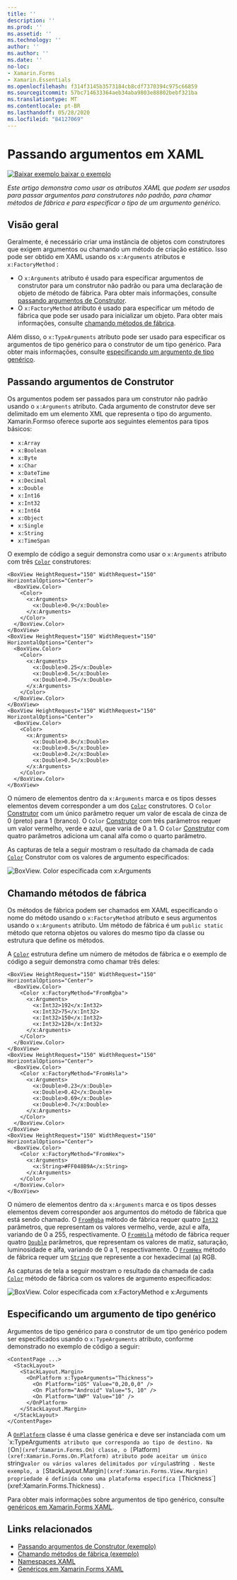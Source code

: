 ```yaml
---
title: ''
description: ''
ms.prod: ''
ms.assetid: ''
ms.technology: ''
author: ''
ms.author: ''
ms.date: ''
no-loc:
- Xamarin.Forms
- Xamarin.Essentials
ms.openlocfilehash: f314f3145b3573184cb8cdf7370394c975c66859
ms.sourcegitcommit: 57bc714633364aeb34aba9803e88802bebf321ba
ms.translationtype: MT
ms.contentlocale: pt-BR
ms.lasthandoff: 05/28/2020
ms.locfileid: "84127069"
---
```

# <a name="passing-arguments-in-xaml"></a>Passando argumentos em XAML

[![Baixar exemplo ](~/media/shared/download.png) baixar o exemplo](https://docs.microsoft.com/samples/xamarin/xamarin-forms-samples/xaml-passingconstructorarguments)

_Este artigo demonstra como usar os atributos XAML que podem ser usados para passar argumentos para construtores não padrão, para chamar métodos de fábrica e para especificar o tipo de um argumento genérico._

## <a name="overview"></a>Visão geral

Geralmente, é necessário criar uma instância de objetos com construtores que exigem argumentos ou chamando um método de criação estático. Isso pode ser obtido em XAML usando os `x:Arguments` atributos e `x:FactoryMethod` :

- O `x:Arguments` atributo é usado para especificar argumentos de construtor para um construtor não padrão ou para uma declaração de objeto de método de fábrica. Para obter mais informações, consulte [passando argumentos de Construtor](#constructor_arguments).
- O `x:FactoryMethod` atributo é usado para especificar um método de fábrica que pode ser usado para inicializar um objeto. Para obter mais informações, consulte [chamando métodos de fábrica](#factory_methods).

Além disso, o `x:TypeArguments` atributo pode ser usado para especificar os argumentos de tipo genérico para o construtor de um tipo genérico. Para obter mais informações, consulte [especificando um argumento de tipo genérico](#generic_type_arguments).

<a name="constructor_arguments" />

## <a name="passing-constructor-arguments"></a>Passando argumentos de Construtor

Os argumentos podem ser passados para um construtor não padrão usando o `x:Arguments` atributo. Cada argumento de construtor deve ser delimitado em um elemento XML que representa o tipo do argumento. Xamarin.Formso oferece suporte aos seguintes elementos para tipos básicos:

- `x:Array`
- `x:Boolean`
- `x:Byte`
- `x:Char`
- `x:DateTime`
- `x:Decimal`
- `x:Double`
- `x:Int16`
- `x:Int32`
- `x:Int64`
- `x:Object`
- `x:Single`
- `x:String`
- `x:TimeSpan`

O exemplo de código a seguir demonstra como usar o `x:Arguments` atributo com três [`Color`](xref:Xamarin.Forms.Color) construtores:

```xaml
<BoxView HeightRequest="150" WidthRequest="150" HorizontalOptions="Center">
  <BoxView.Color>
    <Color>
      <x:Arguments>
        <x:Double>0.9</x:Double>
      </x:Arguments>
    </Color>
  </BoxView.Color>
</BoxView>
<BoxView HeightRequest="150" WidthRequest="150" HorizontalOptions="Center">
  <BoxView.Color>
    <Color>
      <x:Arguments>
        <x:Double>0.25</x:Double>
        <x:Double>0.5</x:Double>
        <x:Double>0.75</x:Double>
      </x:Arguments>
    </Color>
  </BoxView.Color>
</BoxView>
<BoxView HeightRequest="150" WidthRequest="150" HorizontalOptions="Center">
  <BoxView.Color>
    <Color>
      <x:Arguments>
        <x:Double>0.8</x:Double>
        <x:Double>0.5</x:Double>
        <x:Double>0.2</x:Double>
        <x:Double>0.5</x:Double>
      </x:Arguments>
    </Color>
  </BoxView.Color>
</BoxView>
```

O número de elementos dentro da `x:Arguments` marca e os tipos desses elementos devem corresponder a um dos [`Color`](xref:Xamarin.Forms.Color) construtores. O `Color` [Construtor](xref:Xamarin.Forms.Color.%23ctor(System.Double)) com um único parâmetro requer um valor de escala de cinza de 0 (preto) para 1 (branco). O `Color` [Construtor](xref:Xamarin.Forms.Color.%23ctor(System.Double,System.Double,System.Double)) com três parâmetros requer um valor vermelho, verde e azul, que varia de 0 a 1. O `Color` [Construtor](xref:Xamarin.Forms.Color.%23ctor(System.Double,System.Double,System.Double,System.Double)) com quatro parâmetros adiciona um canal alfa como o quarto parâmetro.

As capturas de tela a seguir mostram o resultado da chamada de cada [`Color`](xref:Xamarin.Forms.Color) Construtor com os valores de argumento especificados:

![BoxView. Color especificada com x:Arguments](passing-arguments-images/passing-arguments.png)

<a name="factory_methods" />

## <a name="calling-factory-methods"></a>Chamando métodos de fábrica

Os métodos de fábrica podem ser chamados em XAML especificando o nome do método usando o `x:FactoryMethod` atributo e seus argumentos usando o `x:Arguments` atributo. Um método de fábrica é um `public static` método que retorna objetos ou valores do mesmo tipo da classe ou estrutura que define os métodos.

A [`Color`](xref:Xamarin.Forms.Color) estrutura define um número de métodos de fábrica e o exemplo de código a seguir demonstra como chamar três deles:

```xaml
<BoxView HeightRequest="150" WidthRequest="150" HorizontalOptions="Center">
  <BoxView.Color>
    <Color x:FactoryMethod="FromRgba">
      <x:Arguments>
        <x:Int32>192</x:Int32>
        <x:Int32>75</x:Int32>
        <x:Int32>150</x:Int32>                        
        <x:Int32>128</x:Int32>
      </x:Arguments>
    </Color>
  </BoxView.Color>
</BoxView>
<BoxView HeightRequest="150" WidthRequest="150" HorizontalOptions="Center">
  <BoxView.Color>
    <Color x:FactoryMethod="FromHsla">
      <x:Arguments>
        <x:Double>0.23</x:Double>
        <x:Double>0.42</x:Double>
        <x:Double>0.69</x:Double>
        <x:Double>0.7</x:Double>
      </x:Arguments>
    </Color>
  </BoxView.Color>
</BoxView>
<BoxView HeightRequest="150" WidthRequest="150" HorizontalOptions="Center">
  <BoxView.Color>
    <Color x:FactoryMethod="FromHex">
      <x:Arguments>
        <x:String>#FF048B9A</x:String>
      </x:Arguments>
    </Color>
  </BoxView.Color>
</BoxView>
```

O número de elementos dentro da `x:Arguments` marca e os tipos desses elementos devem corresponder aos argumentos do método de fábrica que está sendo chamado. O [`FromRgba`](xref:Xamarin.Forms.Color.FromRgba(System.Int32,System.Int32,System.Int32,System.Int32)) método de fábrica requer quatro [`Int32`](https://docs.microsoft.com/dotnet/api/system.int32) parâmetros, que representam os valores vermelho, verde, azul e alfa, variando de 0 a 255, respectivamente. O [`FromHsla`](xref:Xamarin.Forms.Color.FromHsla(System.Double,System.Double,System.Double,System.Double)) método de fábrica requer quatro [`Double`](https://docs.microsoft.com/dotnet/api/system.double) parâmetros, que representam os valores de matiz, saturação, luminosidade e alfa, variando de 0 a 1, respectivamente. O [`FromHex`](xref:Xamarin.Forms.Color.FromHex(System.String)) método de fábrica requer um [`String`](https://docs.microsoft.com/dotnet/api/system.string) que represente a cor hexadecimal (a) RGB.

As capturas de tela a seguir mostram o resultado da chamada de cada [`Color`](xref:Xamarin.Forms.Color) método de fábrica com os valores de argumento especificados:

![BoxView. Color especificada com x:FactoryMethod e x:Arguments](passing-arguments-images/factory-methods.png)

<a name="generic_type_arguments" />

## <a name="specifying-a-generic-type-argument"></a>Especificando um argumento de tipo genérico

Argumentos de tipo genérico para o construtor de um tipo genérico podem ser especificados usando o `x:TypeArguments` atributo, conforme demonstrado no exemplo de código a seguir:

```xaml
<ContentPage ...>
  <StackLayout>
    <StackLayout.Margin>
      <OnPlatform x:TypeArguments="Thickness">
        <On Platform="iOS" Value="0,20,0,0" />
        <On Platform="Android" Value="5, 10" />
        <On Platform="UWP" Value="10" />
      </OnPlatform>
    </StackLayout.Margin>
  </StackLayout>
</ContentPage>
```

A [`OnPlatform`](xref:Xamarin.Forms.OnPlatform`1) classe é uma classe genérica e deve ser instanciada com um `x:TypeArguments` atributo que corresponda ao tipo de destino. Na [`On`](xref:Xamarin.Forms.On) classe, o [`Platform`](xref:Xamarin.Forms.On.Platform) atributo pode aceitar um único `string` valor ou vários valores delimitados por vírgula `string` . Neste exemplo, a [`StackLayout.Margin`](xref:Xamarin.Forms.View.Margin) propriedade é definida como uma plataforma específica [`Thickness`](xref:Xamarin.Forms.Thickness) .

Para obter mais informações sobre argumentos de tipo genérico, consulte [genéricos em Xamarin.Forms XAML](generics.md).

## <a name="related-links"></a>Links relacionados

- [Passando argumentos de Construtor (exemplo)](https://docs.microsoft.com/samples/xamarin/xamarin-forms-samples/xaml-passingconstructorarguments)
- [Chamando métodos de fábrica (exemplo)](https://docs.microsoft.com/samples/xamarin/xamarin-forms-samples/xaml-callingfactorymethods)
- [Namespaces XAML](~/xamarin-forms/xaml/namespaces.md)
- [Genéricos em Xamarin.Forms XAML](generics.md)
